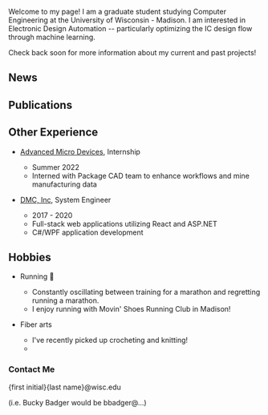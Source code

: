 Welcome to my page! I am a graduate student studying Computer Engineering at the University of Wisconsin - Madison. I am interested in Electronic Design Automation -- particularly optimizing the IC design flow through machine learning.

Check back soon for more information about my current and past projects!

## News

## Publications

## Other Experience
- [Advanced Micro Devices](https://www.amd.com/), Internship
  - Summer 2022
  - Interned with Package CAD team to enhance workflows and mine manufacturing data

- [DMC, Inc](https://www.dmcinfo.com/), System Engineer
  - 2017 - 2020
  - Full-stack web applications utilizing React and ASP.NET
  - C#/WPF application development

## Hobbies
- Running 👟
  - Constantly oscillating between training for a marathon and regretting running a marathon.
  - I enjoy running with Movin' Shoes Running Club in Madison!

- Fiber arts
  - I've recently picked up crocheting and knitting!
  - 

### Contact Me
{first initial}{last name}@wisc.edu

(i.e. Bucky Badger would be bbadger@...)
